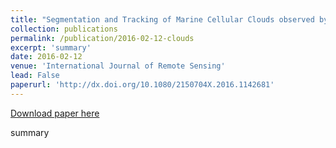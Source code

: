 ```yaml
---
title: "Segmentation and Tracking of Marine Cellular Clouds observed by Geostationary Satellites"
collection: publications
permalink: /publication/2016-02-12-clouds
excerpt: 'summary'
date: 2016-02-12
venue: 'International Journal of Remote Sensing'
lead: False
paperurl: 'http://dx.doi.org/10.1080/2150704X.2016.1142681'
---
```


<a href='http://dx.doi.org/10.1080/2150704X.2016.1142681'>Download paper here</a>

summary
